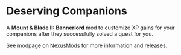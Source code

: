 # Deserving Companions
 
 A **Mount & Blade II: Bannerlord** mod to customize XP gains for your companions after they successfully solved a quest for you.

 See modpage on [NexusMods](https://www.nexusmods.com/mountandblade2bannerlord/mods/3074?tab=description) for more information and releases.
